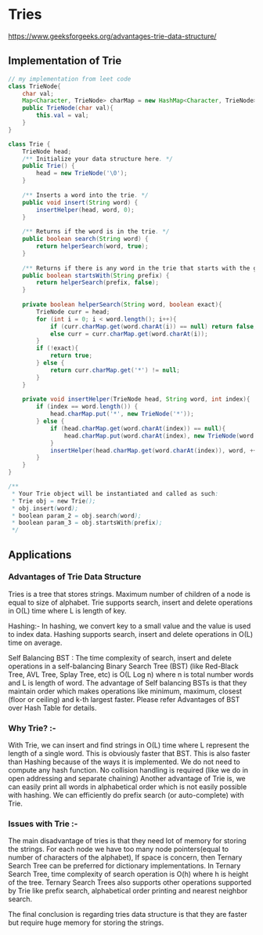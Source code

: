 # Tries

https://www.geeksforgeeks.org/advantages-trie-data-structure/

## Implementation of Trie
```java
// my implementation from leet code
class TrieNode{
    char val;
    Map<Character, TrieNode> charMap = new HashMap<Character, TrieNode>();
    public TrieNode(char val){
        this.val = val;
    }
}

class Trie {
    TrieNode head;
    /** Initialize your data structure here. */
    public Trie() {
        head = new TrieNode('\0');
    }
    
    /** Inserts a word into the trie. */
    public void insert(String word) {
        insertHelper(head, word, 0);
    }
    
    /** Returns if the word is in the trie. */
    public boolean search(String word) {
        return helperSearch(word, true);
    }
    
    /** Returns if there is any word in the trie that starts with the given prefix. */
    public boolean startsWith(String prefix) {
        return helperSearch(prefix, false);
    }
    
    private boolean helperSearch(String word, boolean exact){
        TrieNode curr = head;
        for (int i = 0; i < word.length(); i++){
            if (curr.charMap.get(word.charAt(i)) == null) return false;
            else curr = curr.charMap.get(word.charAt(i));
        }
        if (!exact){
            return true;
        } else {
            return curr.charMap.get('*') != null;
        }
    }
    
    private void insertHelper(TrieNode head, String word, int index){
        if (index == word.length()) {
            head.charMap.put('*', new TrieNode('*'));
        } else {
            if (head.charMap.get(word.charAt(index)) == null){
                head.charMap.put(word.charAt(index), new TrieNode(word.charAt(index)));
            }
            insertHelper(head.charMap.get(word.charAt(index)), word, ++index);
        }
    }
}

/**
 * Your Trie object will be instantiated and called as such:
 * Trie obj = new Trie();
 * obj.insert(word);
 * boolean param_2 = obj.search(word);
 * boolean param_3 = obj.startsWith(prefix);
 */
```

## Applications
### Advantages of Trie Data Structure
Tries is a tree that stores strings. Maximum number of children of a node is equal to size of alphabet. Trie supports search, insert and delete operations in O(L) time where L is length of key.

Hashing:- In hashing, we convert key to a small value and the value is used to index data. Hashing supports search, insert and delete operations in O(L) time on average.

Self Balancing BST : The time complexity of search, insert and delete operations in a self-balancing Binary Search Tree (BST) (like Red-Black Tree, AVL Tree, Splay Tree, etc) is O(L Log n) where n is total number words and L is length of word. The advantage of Self balancing BSTs is that they maintain order which makes operations like minimum, maximum, closest (floor or ceiling) and k-th largest faster. Please refer Advantages of BST over Hash Table for details.

### Why Trie? :-

With Trie, we can insert and find strings in O(L) time where L represent the length of a single word. This is obviously faster that BST. This is also faster than Hashing because of the ways it is implemented. We do not need to compute any hash function. No collision handling is required (like we do in open addressing and separate chaining)
Another advantage of Trie is, we can easily print all words in alphabetical order which is not easily possible with hashing.
We can efficiently do prefix search (or auto-complete) with Trie.
### Issues with Trie :-
The main disadvantage of tries is that they need lot of memory for storing the strings. For each node we have too many node pointers(equal to number of characters of the alphabet), If space is concern, then Ternary Search Tree can be preferred for dictionary implementations. In Ternary Search Tree, time complexity of search operation is O(h) where h is height of the tree. Ternary Search Trees also supports other operations supported by Trie like prefix search, alphabetical order printing and nearest neighbor search.

The final conclusion is regarding tries data structure is that they are faster but require huge memory for storing the strings.